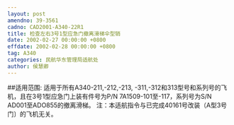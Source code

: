 ```yaml
---
layout: post
amendno: 39-3561
cadno: CAD2001-A340-22R1
title: 检查左右3号1型应急门撤离滑梯伞型销
date: 2002-02-27 00:00:00 +0800
effdate: 2002-02-28 00:00:00 +0800
tag: A340
categories: 民航华东管理局适航处
author: 侯慧卿
---
```


##适用范围:
适用于所有A340-211,-212,-213, -311,-312和313型号和系列号的飞机，且在3号1型应急门上装有件号为P/N 7A1509-101至-117，系列号为S/N AD001至ADO855的撤离滑梯。
注：本适航指令与已完成40161号改装（A型3号门〕的飞机无关。


